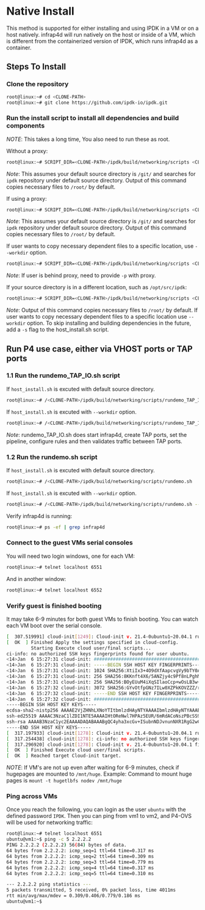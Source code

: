 # Native Install

This method is supported for either installing and using IPDK in a VM or on a
host natively. infrap4d will run natively on the host or inside of a VM, which
is different from the containerized version of IPDK, which runs infrap4d as a
container.

## Steps To Install

### Clone the repository

```bash
root@linux:~# cd <CLONE-PATH>
root@linux:~# git clone https://github.com/ipdk-io/ipdk.git
```

### Run the install script to install all dependencies and build components

*NOTE*: This takes a long time, You also need to run these as root.

Without a proxy:

```bash
root@linux:~# SCRIPT_DIR=<CLONE-PATH>/ipdk/build/networking/scripts <CLONE-PATH>/ipdk/build/networking/scripts/host_install.sh
```

*Note*: This assumes your default source directory is `/git/` and searches for `ipdk`
repository under default source directory. Output of this command copies
necessary files to `/root/` by default.

If using a proxy:

```bash
root@linux:~# SCRIPT_DIR=<CLONE-PATH>/ipdk/build/networking/scripts <CLONE-PATH>/ipdk/build/networking/scripts/host_install.sh -p [proxy name]
```

*Note*: This assumes your default source directory is `/git/` and searches for `ipdk`
repository under default source directory. Output of this command copies
necessary files to `/root/` by default.

If user wants to copy necessary dependent files to a specific location, use `--workdir` option.

```bash
root@linux:~# SCRIPT_DIR=<CLONE-PATH>/ipdk/build/networking/scripts <CLONE-PATH>/ipdk/build/networking/scripts/host_install.sh --workdir=/root/<my_own_dir>
```

*Note*: If user is behind proxy, need to provide `-p` with proxy.

If your source directory is in a different location, such as `/opt/src/ipdk`:

```bash
root@linux:~# SCRIPT_DIR=<CLONE-PATH>/ipdk/build/networking/scripts <CLONE-PATH>/ipdk/build/networking/scripts/host_install.sh -d /opt/src
```

*Note*: Output of this command copies necessary files to `/root/` by default.
If user wants to copy necessary dependent files to a specific location use `--workdir` option.
To skip installing and building dependencies in the future, add a `-s`
flag to the host_install.sh script.

## Run P4 use case, either via VHOST ports or TAP ports

### 1.1 Run the rundemo_TAP_IO.sh script

If `host_install.sh` is excuted with default source directory.

```bash
root@linux:~# /<CLONE-PATH>/ipdk/build/networking/scripts/rundemo_TAP_IO.sh
```

If `host_install.sh` is excuted with `--workdir` option.

```bash
root@linux:~# /<CLONE-PATH>/ipdk/build/networking/scripts/rundemo_TAP_IO.sh --workdir=/root/<my_own_dir>
```

*Note*: rundemo_TAP_IO.sh does start infrap4d, create TAP ports, set the
pipeline, configure rules and then validates traffic between TAP ports.

### 1.2 Run the rundemo.sh script

If `host_install.sh` is excuted with default source directory.

```bash
root@linux:~# /<CLONE-PATH>/ipdk/build/networking/scripts/rundemo.sh
```

If `host_install.sh` is excuted with `--workdir` option.

```bash
root@linux:~# /<CLONE-PATH>/ipdk/build/networking/scripts/rundemo.sh --workdir=/root/<my_own_dir>
```

Verify infrap4d is running:

```bash
root@linux:~# ps -ef | grep infrap4d
```

### Connect to the guest VMs serial consoles

You will need two login windows, one for each VM:

```bash
root@linux:~# telnet localhost 6551
```

And in another window:

```bash
root@linux:~# telnet localhost 6552
```

### Verify guest is finished booting

It may take 6-9 minutes for both guest VMs to finish booting. You can
watch each VM boot over the serial console.

```bash
[  307.519991] cloud-init[1249]: Cloud-init v. 21.4-0ubuntu1~20.04.1 running 'modules:config' at Thu, 06 Jan 2022 15:27:13 +0000. Up 297.85 seconds.
[  OK  ] Finished Apply the settings specified in cloud-config.
         Starting Execute cloud user/final scripts...
ci-info: no authorized SSH keys fingerprints found for user ubuntu.
<14>Jan  6 15:27:31 cloud-init: #############################################################
<14>Jan  6 15:27:31 cloud-init: -----BEGIN SSH HOST KEY FINGERPRINTS-----
<14>Jan  6 15:27:31 cloud-init: 1024 SHA256:XtiIx3+4O9dXfAapcvgVy9bTY0AadTx67JgIirP8fDU root@vm1 (DSA)
<14>Jan  6 15:27:31 cloud-init: 256 SHA256:8KKnft4X6/5ANZjy4c9Pf8nLPghM25r2h7KQCcmMWJQ root@vm1 (ECDSA)
<14>Jan  6 15:27:31 cloud-init: 256 SHA256:BOyEUuM4iXqSIlaoCcp+wOsLB3w+ZBZLPxxNdEY7WkQ root@vm1 (ED25519)
<14>Jan  6 15:27:32 cloud-init: 3072 SHA256:GYvOtfpGNz7ILw0XZPkKOVZZZ/rRmafsDE1vcq5vptA root@vm1 (RSA)
<14>Jan  6 15:27:32 cloud-init: -----END SSH HOST KEY FINGERPRINTS-----
<14>Jan  6 15:27:32 cloud-init: #############################################################
-----BEGIN SSH HOST KEY KEYS-----
ecdsa-sha2-nistp256 AAAAE2VjZHNhLXNoYTItbmlzdHAyNTYAAAAIbmlzdHAyNTYAAABBBHN14OCnYTeMh09qRzmWhtXsCgMOQu5S4WLksyBkQsNFil50MPdN8EoE0hh4dw70UzctiMXmQW/vStGeeyLv7OA= root@vm1
ssh-ed25519 AAAAC3NzaC1lZDI1NTE5AAAAIHtOReNwl7HPAz5EUR/6mRdACoNszPBcSS9tCUeot7CE root@vm1
ssh-rsa AAAAB3NzaC1yc2EAAAADAQABAAABgQC4yha3xcGv+ISubnNDJvnunNXR1RgG2wCUzBz8Cry7DABZ3ykBsAl86y7tmbKa8/OcOl/rwMEQw9UzNU4zFxbB+m8V7hyEcIqdIMrkjwWg2rLZP9LIN+ia7xIm0SjRjH7D4TuGdGp31
-----END SSH HOST KEY KEYS-----
[  317.197933] cloud-init[1278]: Cloud-init v. 21.4-0ubuntu1~20.04.1 running 'modules:final' at Thu, 06 Jan 2022 15:27:29 +0000. Up 313.74 seconds.
[  317.254438] cloud-init[1278]: ci-info: no authorized SSH keys fingerprints found for user ubuntu.
[  317.296920] cloud-init[1278]: Cloud-init v. 21.4-0ubuntu1~20.04.1 finished at Thu, 06 Jan 2022 15:27:32 +0000. Datasource DataSourceNoCloud [seed=/dev/vda][dsmode=net].  Up s
[  OK  ] Finished Execute cloud user/final scripts.
[  OK  ] Reached target Cloud-init target.
```

*NOTE*: If VM's are not up even after waiting for 6-9 minutes, check if
hugepages are mounted to `/mnt/huge`.
  Example: Command to mount huge pages is `mount -t hugetlbfs nodev /mnt/huge`

### Ping across VMs

Once you reach the following, you can login as the user `ubuntu` with the
defined password `IPDK`. Then you can ping from vm1 to vm2, and P4-OVS will
be used for networking traffic:

```bash
root@linux:~# telnet localhost 6551
ubuntu@vm1:~$ ping -c 5 2.2.2.2
PING 2.2.2.2 (2.2.2.2) 56(84) bytes of data.
64 bytes from 2.2.2.2: icmp_seq=1 ttl=64 time=0.317 ms
64 bytes from 2.2.2.2: icmp_seq=2 ttl=64 time=0.309 ms
64 bytes from 2.2.2.2: icmp_seq=3 ttl=64 time=0.779 ms
64 bytes from 2.2.2.2: icmp_seq=4 ttl=64 time=0.317 ms
64 bytes from 2.2.2.2: icmp_seq=5 ttl=64 time=0.310 ms

--- 2.2.2.2 ping statistics ---
5 packets transmitted, 5 received, 0% packet loss, time 4011ms
rtt min/avg/max/mdev = 0.309/0.406/0.779/0.186 ms
ubuntu@vm1:~$
```
